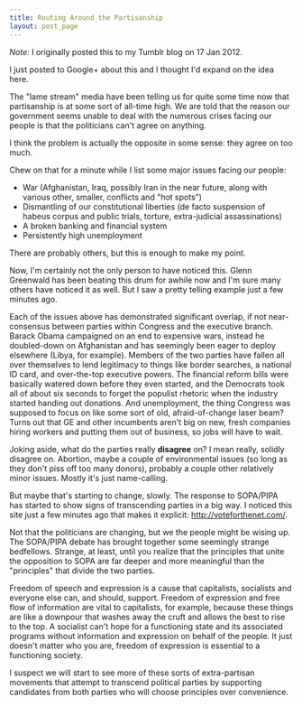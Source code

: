 ```yaml
---
title: Routing Around the Partisanship
layout: post_page
---
```

*Note:* I originally posted this to my Tumblr blog on 17 Jan 2012.

I just posted to Google+ about this and I thought I'd expand on the idea here.

The "lame stream" media have been telling us for quite some time now that partisanship is at some sort of all-time high. We are told that the reason our government seems unable to deal with the numerous crises facing our people is that the politicians can't agree on anything.

I think the problem is actually the opposite in some sense: they agree on too much.

Chew on that for a minute while I list some major issues facing our people:

  * War (Afghanistan, Iraq, possibly Iran in the near future, along with various other, smaller, conflicts and "hot spots")
  * Dismantling of our constitutional liberties (de facto suspension of habeus corpus and public trials, torture, extra-judicial assassinations)
  * A broken banking and financial system
  * Persistently high unemployment

There are probably others, but this is enough to make my point.

Now, I'm certainly not the only person to have noticed this. Glenn Greenwald has been beating this drum for awhile now and I'm sure many others have noticed it as well. But I saw a pretty telling example just a few minutes ago.

Each of the issues above has demonstrated significant overlap, if not near-consensus between parties within Congress and the executive branch. Barack Obama campaigned on an end to expensive wars, instead he doubled-down on Afghanistan and has seemingly been eager to deploy elsewhere (Libya, for example). Members of the two parties have fallen all over themselves to lend legitimacy to things like border searches, a national ID card, and over-the-top executive powers. The financial reform bills were basically watered down before they even started, and the Democrats took all of about six seconds to forget the populist rhetoric when the industry started handing out donations. And unemployment, the thing Congress was supposed to focus on like some sort of old, afraid-of-change laser beam? Turns out that GE and other incumbents aren't big on new, fresh companies hiring workers and putting them out of business, so jobs will have to wait.

Joking aside, what do the parties really **disagree** on? I mean really, solidly disagree on. Abortion, maybe a couple of environmental issues (so long as they don't piss off too many donors), probably a couple other relatively minor issues. Mostly it's just name-calling.

But maybe that's starting to change, slowly. The response to SOPA/PIPA has started to show signs of transcending parties in a big way. I noticed this site just a few minutes ago that makes it explicit: <http://voteforthenet.com/>.

Not that the politicians are changing, but we the people might be wising up. The SOPA/PIPA debate has brought together some seemingly strange bedfellows. Strange, at least, until you realize that the principles that unite the opposition to SOPA are far deeper and more meaningful than the "principles" that divide the two parties.

Freedom of speech and expression is a cause that capitalists, socialists and everyone else can, and should, support. Freedom of expression and free flow of information are vital to capitalists, for example, because these things are like a downpour that washes away the cruft and allows the best to rise to the top. A socialist can't hope for a functioning state and its associated programs without information and expression on behalf of the people. It just doesn't matter who you are, freedom of expression is essential to a functioning society.

I suspect we will start to see more of these sorts of extra-partisan movements that attempt to transcend political parties by supporting candidates from both parties who will choose principles over convenience.
